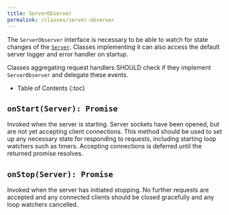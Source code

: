 ```yaml
---
title: ServerObserver
permalink: /classes/server-observer
---
```


The `ServerObserver` interface is necessary to be able to watch for state changes of the [`Server`](server.md).
Classes implementing it can also access the default server logger and error handler on startup.

Classes aggregating request handlers SHOULD check if they implement `ServerObserver` and delegate these events.

* Table of Contents
{:toc}

## `onStart(Server): Promise`

Invoked when the server is starting.
Server sockets have been opened, but are not yet accepting client connections.
This method should be used to set up any necessary state for responding to requests, including starting loop watchers such as timers.
Accepting connections is deferred until the returned promise resolves.

## `onStop(Server): Promise`

Invoked when the server has initiated stopping.
No further requests are accepted and any connected clients should be closed gracefully and any loop watchers cancelled.
